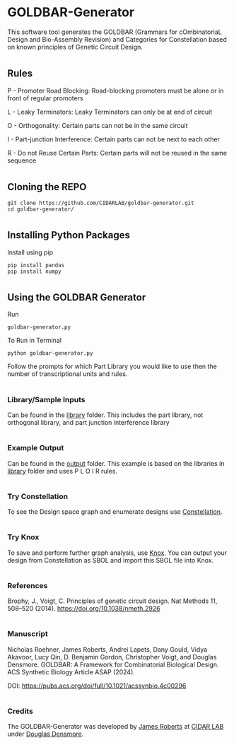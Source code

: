 # GOLDBAR-Generator
This software tool generates the GOLDBAR (Grammars for cOmbinatoriaL Design and Bio-Assembly Revision) and Categories for Constellation based on known principles of Genetic Circuit Design.

#
## Rules
P - Promoter Road Blocking: Road-blocking promoters must be alone or in front of regular promoters

L - Leaky Terminators: Leaky Terminators can only be at end of circuit

O - Orthogonality: Certain parts can not be in the same circuit

I - Part-junction Interference: Certain parts can not be next to each other 

R - Do not Reuse Certain Parts: Certain parts will not be reused in the same sequence

#
## Cloning the REPO
```
git clone https://github.com/CIDARLAB/goldbar-generator.git
cd goldbar-generator/
```

#
## Installing Python Packages
Install using pip
```
pip install pandas
pip install numpy
```

#
## Using the GOLDBAR Generator
Run
```
goldbar-generator.py
```
To Run in Terminal
```
python goldbar-generator.py
```

Follow the prompts for which Part Library you would like to use then the number of transcriptional units and rules.

#
### Library/Sample Inputs
Can be found in the [library](/library/) folder. This includes the part library, not orthogonal library, and part junction interference library

#
### Example Output
Can be found in the [output](/output/) folder. This example is based on the libraries in [library](/library/) folder and uses P L O I R rules.

#
### Try Constellation
To see the Design space graph and enumerate designs use [Constellation](https://github.com/CIDARLAB/constellation-js.git).

#
### Try Knox
To save and perform further graph analysis, use [Knox](https://github.com/CIDARLAB/knox.git). You can output your design from Constellation as SBOL and import this SBOL file into Knox.

#
### References
Brophy, J., Voigt, C. Principles of genetic circuit design. Nat Methods 11, 508–520 (2014). https://doi.org/10.1038/nmeth.2926

# 
### Manuscript

Nicholas Roehner, James Roberts, Andrei Lapets, Dany Gould, Vidya Akavoor, Lucy Qin, D. Benjamin Gordon, Christopher Voigt, and Douglas Densmore. GOLDBAR: A Framework for Combinatorial Biological Design. ACS Synthetic Biology Article ASAP (2024). 

DOI: https://pubs.acs.org/doi/full/10.1021/acssynbio.4c00296

#
### Credits
The GOLDBAR-Generator was developed by [James Roberts]([https://github.com/Jamesr787]) at [CIDAR LAB](https://www.cidarlab.org) under [Douglas Densmore](https://www.cidarlab.org/doug-densmore).

#
